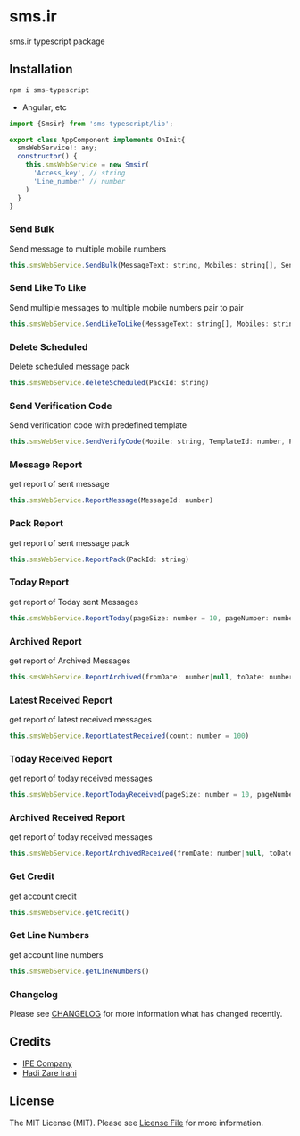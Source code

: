# sms.ir

sms.ir typescript package

## Installation

```javascript
npm i sms-typescript
```

- Angular, etc
```javascript
import {Smsir} from 'sms-typescript/lib';

export class AppComponent implements OnInit{
  smsWebService!: any;
  constructor() {
    this.smsWebService = new Smsir(
      'Access_key', // string
      'Line_number' // number
    )
  }
}
```

### Send Bulk
Send message to multiple mobile numbers

```javascript
this.smsWebService.SendBulk(MessageText: string, Mobiles: string[], SendDateTime: number|null, line_number: number|null);
```

### Send Like To Like
Send multiple messages to multiple mobile numbers pair to pair

```javascript
this.smsWebService.SendLikeToLike(MessageText: string[], Mobiles: string[], SendDateTime: number|null, line_number: number|null)
```

### Delete Scheduled
Delete scheduled message pack

```javascript
this.smsWebService.deleteScheduled(PackId: string)
```

### Send Verification Code
Send verification code with predefined template

```javascript
this.smsWebService.SendVerifyCode(Mobile: string, TemplateId: number, Parameters: { name: string; value: string }[])
```

### Message Report
get report of sent message

```javascript
this.smsWebService.ReportMessage(MessageId: number)
```

### Pack Report
get report of sent message pack

```javascript
this.smsWebService.ReportPack(PackId: string)
```

### Today Report
get report of Today sent Messages

```javascript
this.smsWebService.ReportToday(pageSize: number = 10, pageNumber: number = 1)
```

### Archived Report
get report of Archived Messages

```javascript
this.smsWebService.ReportArchived(fromDate: number|null, toDate: number|null, pageSize: number = 10, pageNumber: number = 1)
```

### Latest Received Report
get report of latest received messages

```javascript
this.smsWebService.ReportLatestReceived(count: number = 100)
```

### Today Received Report
get report of today received messages

```javascript
this.smsWebService.ReportTodayReceived(pageSize: number = 10, pageNumber: number = 1)
```

### Archived Received Report
get report of today received messages

```javascript
this.smsWebService.ReportArchivedReceived(fromDate: number|null, toDate: number|null, pageSize: number = 10, pageNumber: number = 1)
```


### Get Credit
get account credit

```javascript
this.smsWebService.getCredit()
```

### Get Line Numbers
get account line numbers

```javascript
this.smsWebService.getLineNumbers()
```

### Changelog

Please see [CHANGELOG](CHANGELOG.md) for more information what has changed recently.

## Credits

-   [IPE Company](https://github.com/IPeCompany)
-   [Hadi Zare Irani](https://gitlab.com/hadizare)

## License

The MIT License (MIT). Please see [License File](LICENSE.md) for more information.